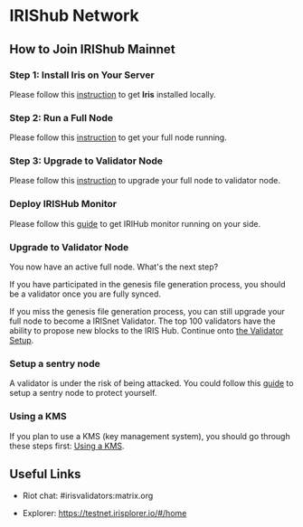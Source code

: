 # IRIShub Network


## How to Join IRIShub Mainnet

### Step 1: Install Iris on Your Server

Please follow this [instruction](Install-the-Software.md) to get **Iris** installed locally.

### Step 2: Run a Full Node

Please follow this [instruction](Full-Node.md) to get your full node running.


### Step 3: Upgrade to Validator Node

Please follow this [instruction](Validator-Node.md) to upgrade your full node to validator node.

### Deploy IRISHub Monitor

Please follow this [guide](../software/monitor.md) to get IRIHub monitor running on your side.


### Upgrade to Validator Node

You now have an active full node. What's the next step? 

If you have participated in the genesis file generation process, you should be a validator once you are fully synced. 

If you miss the genesis file generation process, you can still upgrade your full node to become a IRISnet Validator. The top 100 validators have the ability to propose new blocks to the IRIS Hub. Continue onto [the Validator Setup](Validator-Node.md).

### Setup a sentry node

A validator is under the risk of being attacked. You could follow this [guide](../software/sentry.md) to setup a sentry node to protect yourself.

### Using a KMS
If you plan to use a KMS (key management system), you should go through these steps first: [Using a KMS](../software/kms/kms.md).

##  Useful Links

* Riot chat: #irisvalidators:matrix.org

* Explorer: https://testnet.irisplorer.io/#/home